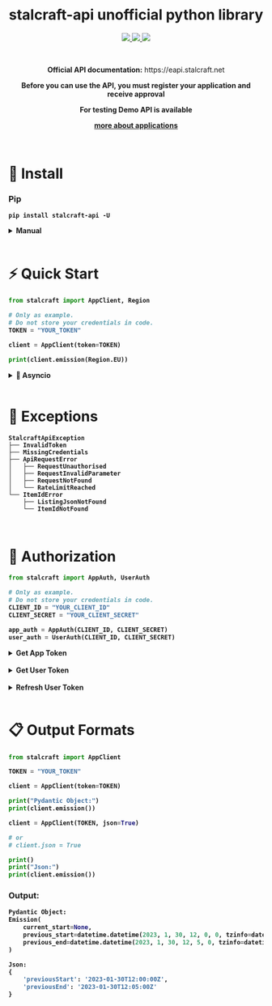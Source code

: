<h1 align="center">stalcraft-api unofficial python library</h1>

<p align="center">
    <a href="https://pypi.org/project/stalcraft-api" alt="PyPi Package Version">
        <img src="https://img.shields.io/pypi/v/stalcraft-api.svg?style=flat-square"/>
    </a>
    <a href="https://pypi.org/project/stalcraft-api" alt="Supported python versions">
        <img src="https://img.shields.io/pypi/pyversions/stalcraft-api.svg?style=flat-square"/>
    </a>
    <a href="https://opensource.org/licenses/MIT" alt="MIT License">
        <img src="https://img.shields.io/pypi/l/aiogram.svg?style=flat-squar"/>
    </a>
</p>


<br>

<p align="center">
    <b>Official API documentation:</b> https://eapi.stalcraft.net
</p>
<p align="center">
    <b>Before you can use the API, you must register your application and receive approval<b>
</p>
<p align="center">
    <b>For testing Demo API is available<b>
</p>
<p align="center">
    <a href="https://eapi.stalcraft.net/registration.html">more about applications</a>
</p>


<br>

# 🔧 Install

### Pip

```console
pip install stalcraft-api -U
```

<details>
<summary>Manual</summary>

```console
git clone git@github.com:onejeuu/stalcraft-api.git
```

```console
cd stalcraft-api
```

```console
poetry install
```
</details>


<br>

# ⚡ Quick Start

```python
from stalcraft import AppClient, Region

# Only as example.
# Do not store your credentials in code.
TOKEN = "YOUR_TOKEN"

client = AppClient(token=TOKEN)

print(client.emission(Region.EU))
```

<details>
<summary>🐇 Asyncio</summary>

```python
import asyncio
from stalcraft import Region
from stalcraft.asyncio import AsyncAppClient

TOKEN = "YOUR_TOKEN"

async def main():
    client = AsyncAppClient(token=TOKEN)

    print(await client.emission(Region.EU))

asyncio.run(main())
```

</details>

<br>


# 🚫 Exceptions

```
StalcraftApiException
├── InvalidToken
├── MissingCredentials
├── ApiRequestError
│   ├── RequestUnauthorised
│   ├── RequestInvalidParameter
│   ├── RequestNotFound
│   └── RateLimitReached
└── ItemIdError
    ├── ListingJsonNotFound
    └── ItemIdNotFound
```

<br>

# 🔑 Authorization

```python
from stalcraft import AppAuth, UserAuth

# Only as example.
# Do not store your credentials in code.
CLIENT_ID = "YOUR_CLIENT_ID"
CLIENT_SECRET = "YOUR_CLIENT_SECRET"

app_auth = AppAuth(CLIENT_ID, CLIENT_SECRET)
user_auth = UserAuth(CLIENT_ID, CLIENT_SECRET)
```

<details>
<summary>Get App Token</summary>

```python
print(app_auth.get_token())
```

</details>

<br>

<details>
<summary>Get User Token</summary>

```python
print("Go to:", user_auth.code_url)

code = input("Enter code:")

print()
print(user_auth.get_token(code))
```

</details>

<br>

<details>
<summary>Refresh User Token</summary>

```python
REFRESH_TOKEN = "REFRESH_TOKEN"

print(user_auth.refresh_token(REFRESH_TOKEN))
```

</details>


<br>

# 📋 Output Formats

```python
from stalcraft import AppClient

TOKEN = "YOUR_TOKEN"

client = AppClient(token=TOKEN)

print("Pydantic Object:")
print(client.emission())

client = AppClient(TOKEN, json=True)

# or
# client.json = True

print()
print("Json:")
print(client.emission())
```

### Output:

```python
Pydantic Object:
Emission(
    current_start=None,
    previous_start=datetime.datetime(2023, 1, 30, 12, 0, 0, tzinfo=datetime.timezone.utc),
    previous_end=datetime.datetime(2023, 1, 30, 12, 5, 0, tzinfo=datetime.timezone.utc)
)

Json:
{
    'previousStart': '2023-01-30T12:00:00Z',
    'previousEnd': '2023-01-30T12:05:00Z'
}
```
